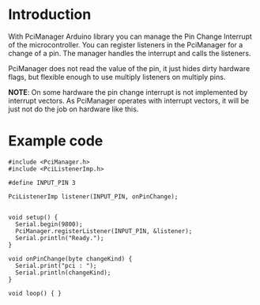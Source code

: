# Introduction #

With PciManager Arduino library you can manage the Pin Change Interrupt of the microcontroller.
You can register listeners in the PciManager for a change of a pin. The manager handles the interrupt and calls the listeners.

PciManager does not read the value of the pin, it just hides dirty hardware flags, but flexible enough to use multiply listeners on multiply pins.

__NOTE__: On some hardware the pin change interrupt is not implemented by interrupt vectors. As PciManager operates with interrupt vectors, it will be just not do the job on hardware like this.


# Example code #

```
#include <PciManager.h>
#include <PciListenerImp.h>

#define INPUT_PIN 3

PciListenerImp listener(INPUT_PIN, onPinChange);


void setup() {
  Serial.begin(9800);
  PciManager.registerListener(INPUT_PIN, &listener);
  Serial.println("Ready.");
}

void onPinChange(byte changeKind) {
  Serial.print("pci : ");
  Serial.println(changeKind);
}

void loop() { }
```
